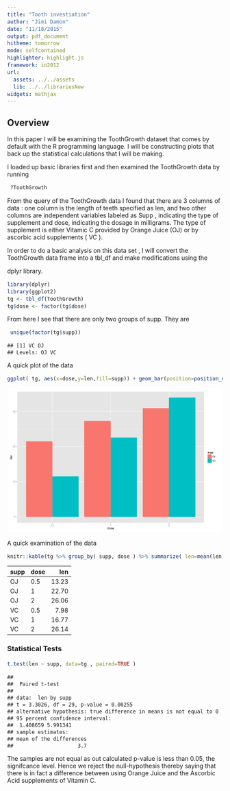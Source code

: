 ```yaml
---
title: "Tooth investiation"
author: "Jimi Damon"
date: "11/18/2015"
output: pdf_document
hitheme: tomorrow
mode: selfcontained
highlighter: highlight.js
framework: io2012
url:
  assets: ../../assets
  lib: ../../librariesNew
widgets: mathjax
---
```



## Overview

In this paper I will be examining the ToothGrowth dataset that comes
by default with the R programming language.  I will be constructing
plots that back up the statistical calculations that I will be making.

I loaded up basic libraries first and then examined the ToothGrowth
data by running 

```r
 ?ToothGrowth
```

From the query of the ToothGrowth data I found that there are 3
columns of data : one column is the length of teeth specified as len,
and two other columns are independent variables labeled as Supp ,
indicating the type of supplement and dose, indicating the dosage in
milligrams.  The type of supplement is either Vitamic C provided by
Orange Juice (OJ) or by ascorbic acid supplements ( VC ).

In order to do a basic analysis on this data set , I will convert the 
ToothGrowth data frame into a tbl_df and make modifications using the

dplyr library.

```r
library(dplyr)
library(ggplot2)
tg <- tbl_df(ToothGrowth)
tg$dose <- factor(tg$dose)
```
From here I see that there are only two groups of supp. They are

```r
 unique(factor(tg$supp))
```

```
## [1] VC OJ
## Levels: OJ VC
```

A quick plot of the data

```r
ggplot( tg, aes(x=dose,y=len,fill=supp)) + geom_bar(position=position_dodge(), stat="identity") 
```

![plot of chunk unnamed-chunk-4](./figure/unnamed-chunk-4-1.png) 

A quick examination of the data

```r
knitr::kable(tg %>% group_by( supp, dose ) %>% summarize( len=mean(len) ) %>% arrange(dose))
```



|supp |dose |   len|
|:----|:----|-----:|
|OJ   |0.5  | 13.23|
|OJ   |1    | 22.70|
|OJ   |2    | 26.06|
|VC   |0.5  |  7.98|
|VC   |1    | 16.77|
|VC   |2    | 26.14|


### Statistical Tests

```r
t.test(len ~ supp, data=tg , paired=TRUE )
```

```
## 
## 	Paired t-test
## 
## data:  len by supp
## t = 3.3026, df = 29, p-value = 0.00255
## alternative hypothesis: true difference in means is not equal to 0
## 95 percent confidence interval:
##  1.408659 5.991341
## sample estimates:
## mean of the differences 
##                     3.7
```

The samples are not equal as out calculated p-value is less than 0.05,
the signifcance level.  Hence we reject the null-hypothesis thereby
saying that there is in fact a difference between using Orange Juice and 
the Ascorbic Acid supplements of Vitamin C.

